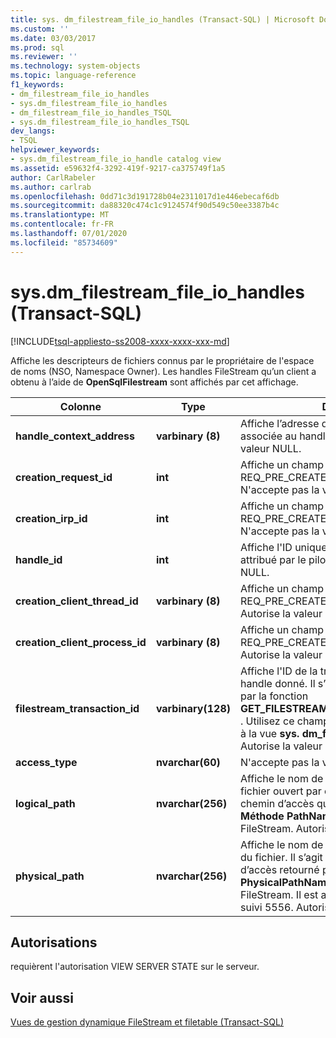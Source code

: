 ```yaml
---
title: sys. dm_filestream_file_io_handles (Transact-SQL) | Microsoft Docs
ms.custom: ''
ms.date: 03/03/2017
ms.prod: sql
ms.reviewer: ''
ms.technology: system-objects
ms.topic: language-reference
f1_keywords:
- dm_filestream_file_io_handles
- sys.dm_filestream_file_io_handles
- dm_filestream_file_io_handles_TSQL
- sys.dm_filestream_file_io_handles_TSQL
dev_langs:
- TSQL
helpviewer_keywords:
- sys.dm_filestream_file_io_handle catalog view
ms.assetid: e59632f4-3292-419f-9217-ca375749f1a5
author: CarlRabeler
ms.author: carlrab
ms.openlocfilehash: 0dd71c3d191728b04e2311017d1e446ebecaf6db
ms.sourcegitcommit: da88320c474c1c9124574f90d549c50ee3387b4c
ms.translationtype: MT
ms.contentlocale: fr-FR
ms.lasthandoff: 07/01/2020
ms.locfileid: "85734609"
---
```

# <a name="sysdm_filestream_file_io_handles-transact-sql"></a>sys.dm_filestream_file_io_handles (Transact-SQL)
[!INCLUDE[tsql-appliesto-ss2008-xxxx-xxxx-xxx-md](../../includes/applies-to-version/sqlserver.md)]

  Affiche les descripteurs de fichiers connus par le propriétaire de l'espace de noms (NSO, Namespace Owner). Les handles FileStream qu’un client a obtenu à l’aide de **OpenSqlFilestream** sont affichés par cet affichage.  
  
|Colonne|Type|Description|  
|------------|----------|-----------------|  
|**handle_context_address**|**varbinary (8)**|Affiche l’adresse de la structure NSO interne associée au handle du client. Autorise la valeur NULL.|  
|**creation_request_id**|**int**|Affiche un champ de la requête d'E/S REQ_PRE_CREATE utilisé pour créer ce handle. N'accepte pas la valeur NULL.|  
|**creation_irp_id**|**int**|Affiche un champ de la requête d'E/S REQ_PRE_CREATE utilisé pour créer ce handle. N'accepte pas la valeur NULL|  
|**handle_id**|**int**|Affiche l'ID unique de ce handle qui est attribué par le pilote. N'accepte pas la valeur NULL.|  
|**creation_client_thread_id**|**varbinary (8)**|Affiche un champ de la requête d'E/S REQ_PRE_CREATE utilisé pour créer ce handle. Autorise la valeur NULL.|  
|**creation_client_process_id**|**varbinary (8)**|Affiche un champ de la requête d'E/S REQ_PRE_CREATE utilisé pour créer ce handle. Autorise la valeur NULL.|  
|**filestream_transaction_id**|**varbinary(128)**|Affiche l'ID de la transaction associée au handle donné. Il s’agit de la valeur retournée par la fonction **GET_FILESTREAM_TRANSACTION_CONTEXT** . Utilisez ce champ pour effectuer une jointure à la vue **sys. dm_filestream_file_io_requests** . Autorise la valeur NULL.|  
|**access_type**|**nvarchar(60)**|N'accepte pas la valeur NULL.|  
|**logical_path**|**nvarchar(256)**|Affiche le nom de chemin d'accès logique du fichier ouvert par ce handle. Il s’agit du même chemin d’accès que celui retourné par **. Méthode PathName** de **varbinary**(**Max**) FileStream. Autorise la valeur NULL.|  
|**physical_path**|**nvarchar(256)**|Affiche le nom de chemin d'accès NTFS réel du fichier. Il s’agit du même nom de chemin d’accès retourné par **. Méthode PhysicalPathName** de **varbinary**(**Max**) FileStream. Il est activé par l'indicateur de suivi 5556. Autorise la valeur NULL.|  
  
## <a name="permissions"></a>Autorisations  
 requièrent l'autorisation VIEW SERVER STATE sur le serveur.  
  
## <a name="see-also"></a>Voir aussi  
 [Vues de gestion dynamique FileStream et filetable &#40;Transact-SQL&#41;](../../relational-databases/system-dynamic-management-views/filestream-and-filetable-dynamic-management-views-transact-sql.md)  
  
  
